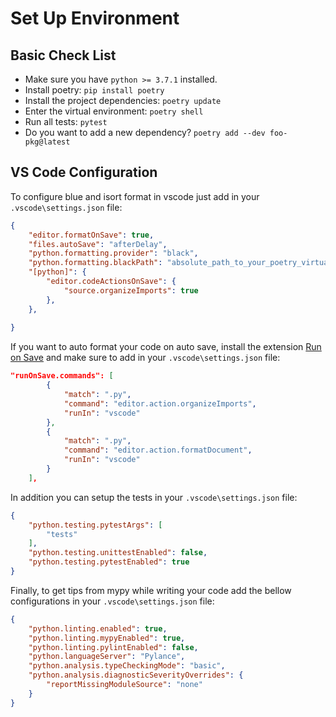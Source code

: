 # Set Up Environment

## Basic Check List

- Make sure you have `python >= 3.7.1` installed.
- Install poetry: `pip install poetry`
- Install the project dependencies: `poetry update`
- Enter the virtual environment: `poetry shell`
- Run all tests: `pytest`
- Do you want to add a new dependency? `poetry add --dev foo-pkg@latest`

## VS Code Configuration

To configure blue and isort format in vscode just add in your `.vscode\settings.json` file:

```json
{
    "editor.formatOnSave": true,
    "files.autoSave": "afterDelay",
    "python.formatting.provider": "black",
    "python.formatting.blackPath": "absolute_path_to_your_poetry_virtual_environment\\Scripts\\blue",
    "[python]": {
        "editor.codeActionsOnSave": {
            "source.organizeImports": true
        },
    },
    
}
```

If you want to auto format your code on auto save, install the extension [Run on Save](https://marketplace.visualstudio.com/items?itemName=pucelle.run-on-save) and make sure to add in your `.vscode\settings.json` file:

```json
"runOnSave.commands": [
        {
            "match": ".py",
            "command": "editor.action.organizeImports",
            "runIn": "vscode"
        },
        {
            "match": ".py",
            "command": "editor.action.formatDocument",
            "runIn": "vscode"
        }
    ],

```

In addition you can setup the tests in your `.vscode\settings.json` file:

```json
{
    "python.testing.pytestArgs": [
        "tests"
    ],
    "python.testing.unittestEnabled": false,
    "python.testing.pytestEnabled": true
}
```

Finally, to get tips from mypy while writing your code add the bellow configurations in your `.vscode\settings.json` file:

```json
{
    "python.linting.enabled": true,
    "python.linting.mypyEnabled": true,
    "python.linting.pylintEnabled": false,
    "python.languageServer": "Pylance",
    "python.analysis.typeCheckingMode": "basic",
    "python.analysis.diagnosticSeverityOverrides": {
        "reportMissingModuleSource": "none"
    }
}
```